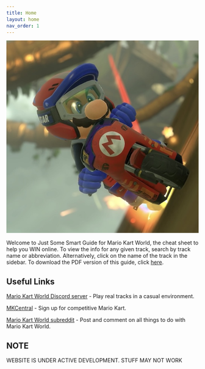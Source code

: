 ```yaml
---
title: Home
layout: home
nav_order: 1
---
```


<p align="center">
  <img src="/assets/icons/app-icon-512.jpg" alt="Just Some Smart Guide Icon" width="512"/>
</p>

Welcome to Just Some Smart Guide for Mario Kart World, the cheat sheet to help you WIN online. To view the info for any given track, search by track name or abbreviation. Alternatively, click on the name of the track in the sidebar. To download the PDF version of this guide, click [here](https://download2281.mediafire.com/jq37vsol3ryg7rxFFA-NTVKLXxh7nT1GorJzlCNfybvQSPUWv15yDFC4aLlBYPTdmtNcxB2_kAfN_vKhjIiCSGOfIsiDtK-dDuNmXKCLlMLeFkUQy0FGrNRIBpWEA1a_S3bah5gtK2mgJaPR7R7WG0lDIS-0k4iJy1IE_crXsWvX/rjfj2y5st5olq4t/Mario+Kart+World+-+Just+Some+Smart+Guide.pdf).

## Useful Links
[Mario Kart World Discord server](https://discord.com/invite/mario-kart-world) - Play real tracks in a casual environment.

[MKCentral](https://mkcentral.com/) - Sign up for competitive Mario Kart.

[Mario Kart World subreddit](https://www.reddit.com/r/MarioKartWorld/) - Post and comment on all things to do with Mario Kart World.

## NOTE
WEBSITE IS UNDER ACTIVE DEVELOPMENT. STUFF MAY NOT WORK
